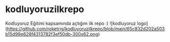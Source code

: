 # kodluyoruzilkrepo
Kodluyoruz Eğitimi kapsamında açtığım ilk repo :)
![kodluyoruz logo]
(https://github.com/roketrig/kodluyoruzilkrepo/blob/main/65c832d202a503b15d99e628f4313782f3ef50db-300x62.png)